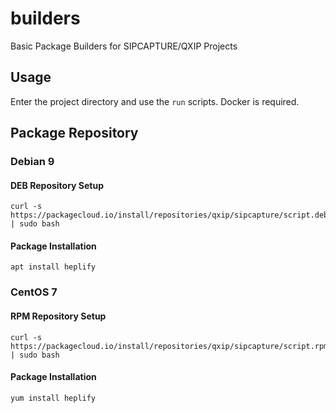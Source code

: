 # builders
Basic Package Builders for SIPCAPTURE/QXIP Projects

## Usage
Enter the project directory and use the `run` scripts. Docker is required.

## Package Repository

### Debian 9
#### DEB Repository Setup
```
curl -s https://packagecloud.io/install/repositories/qxip/sipcapture/script.deb.sh | sudo bash
```
#### Package Installation
```
apt install heplify
```
### CentOS 7
#### RPM Repository Setup
```
curl -s https://packagecloud.io/install/repositories/qxip/sipcapture/script.rpm.sh | sudo bash
```
#### Package Installation
```
yum install heplify
```
